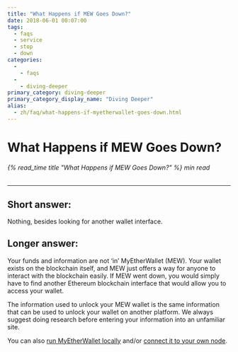 ```yaml
---
title: "What Happens if MEW Goes Down?"
date: 2018-06-01 00:07:00
tags:
  - faqs
  - service
  - stop
  - down
categories:
  - 
    - faqs
  - 
    - diving-deeper
primary_category: diving-deeper
primary_category_display_name: "Diving Deeper"
alias:
  - zh/faq/what-happens-if-myetherwallet-goes-down.html
---
```


# **What Happens if MEW Goes Down?**

###### {% read_time title "What Happens if MEW Goes Down?" %} min read

* * *

## **Short answer:**

Nothing, besides looking for another wallet interface.

## **Longer answer:**

Your funds and information are not ‘in’ MyEtherWallet (MEW). Your wallet exists on the blockchain itself, and MEW just offers a way for anyone to interact with the blockchain easily. If MEW went down, you would simply have to find another Ethereum blockchain interface that would allow you to access your wallet.

The information used to unlock your MEW wallet is the same information that can be used to unlock your wallet on another platform. We always suggest doing research before entering your information into an unfamiliar site.

You can also [run MyEtherWallet locally](/@@@@@@/networks-and-nodes/unable-to-connect-to-custom-node/) and/or [connect it to your own node](/@@@@@@/networks-and-nodes/unable-to-connect-to-custom-node/).
